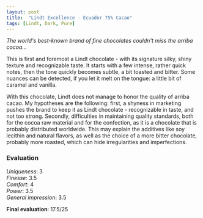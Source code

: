 ```yaml
---
layout: post
title:  "Lindt Excellence - Ecuador 75% Cacao"
tags: [Lindt, Dark, Pure] 
---
```


_The world's best-known brand of fine chocolates couldn't miss the arriba cocoa..._

This is first and foremost a Lindt chocolate - with its signature silky, shiny texture and recognizable taste. It starts with a few intense, rather quick notes, then the tone quickly becomes subtle, a bit toasted and bitter. Some nuances can be detected, if you let it melt on the tongue: a little bit of caramel and vanilla.

With this chocolate, Lindt does not manage to honor the quality of arriba cacao. My hypotheses are the following: first, a shyness in marketing pushes the brand to keep it as Lindt chocolate - recognizable in taste, and not too strong. Secondly, difficulties in maintaining quality standards, both for the cocoa raw material and for the confection, as it is a chocolate that is probably distributed worldwide. This may explain the additives like soy lecithin and natural flavors, as well as the choice of a more bitter chocolate, probably more roasted, which can hide irregularities and imperfections.


### Evaluation

_Uniqueness_: 3  
_Finesse_: 3.5  
_Comfort_: 4  
_Power_: 3.5  
_General impression_: 3.5

**Final evaluation**: 17.5/25